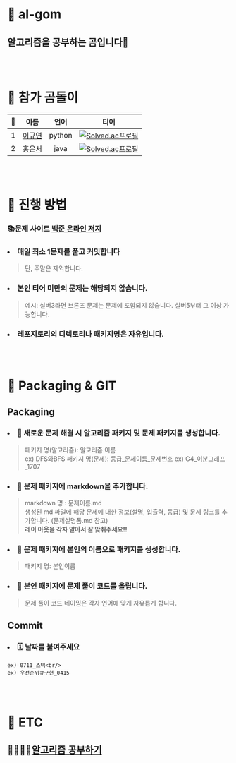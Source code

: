 # 📌 al-gom
## 알고리즘을 공부하는 곰입니다🐾
<br/><br/> 
# 📌 참가 곰돌이
|🐻|이름|언어|티어|
|:------:|:---:|:---:|:---:|
|1|[이규연](https://github.com/Leeky0615)|python|[![Solved.ac프로필](http://mazassumnida.wtf/api/mini/generate_badge?boj=rbdus7174)](https://github.com/mazassumnida/mazassumnida)|
|2|[홍은서](https://github.com/jelly-boop)|java|[![Solved.ac프로필](http://mazassumnida.wtf/api/mini/generate_badge?boj=jelly_boop)](https://github.com/mazassumnida/mazassumnida)|

<br/><br/>

# 📌 진행 방법
### 📚문제 사이트 [백준 온라인 저지](https://www.acmicpc.net/)
###  <li>매일 최소 1문제를 풀고 커밋합니다</li>
   > 단, 주말은 제외합니다.
### <li>본인 티어 미만의 문제는 해당되지 않습니다.</li>
   > 예시: 실버3라면 브론즈 문제는 문제에 포함되지 않습니다. 실버5부터 그 이상 가능합니다.
### <li>레포지토리의 디렉토리나 패키지명은 자유입니다. </li>
<br/><br/>

# 📌 Packaging & GIT
## Packaging
### <li>📁 새로운 문제 해결 시 알고리즘 패키지 및 문제 패키지를 생성합니다.</li>
  > 패키지 명(알고리즘): 알고리즘 이름</br> ex) DFS와BFS
  > 패키지 명(문제): 등급_문제이름_문제번호 ex) G4_이분그래프_1707
### <li>📁 문제 패키지에 markdown을 추가합니다.</li>
  > markdown 명 : 문제이름.md</br>
  > 생성된 md 파일에 해당 문제에 대한 정보(설명, 입출력, 등급) 및 문제 링크를 추가합니다. (문제설명폼.md 참고)<br/>
  **레이 아웃을 각자 알아서 잘 맞춰주세요!!**
### <li>📁 문제 패키지에 본인의 이름으로 패키지를 생성합니다.</li>
  > 패키지 명: 본인이름
### <li>📁 본인 패키지에 문제 풀이 코드를 올립니다. </li>
  > 문제 풀이 코드 네이밍은 각자 언어에 맞게 자유롭게 합니다.

## Commit 
###  <li> 🗓 날짜를 붙여주세요 </li>
    ex) 0711_스택<br/>
    ex) 우선순위큐구현_0415
<br/><br/>
# 📌 ETC
## 🙋‍♂️🙋‍♀️[알고리즘 공부하기](https://github.com/al-gom/Algorithm)

